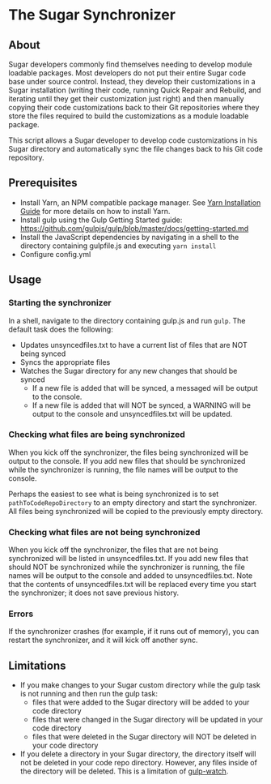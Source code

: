# The Sugar Synchronizer

## About

Sugar developers commonly find themselves needing to develop module loadable packages.  Most developers do not put their
entire Sugar code base under source control.  Instead, they develop their customizations in a Sugar installation 
(writing their code, running Quick Repair and Rebuild, and iterating until they get their customization just right) and 
then manually copying their code customizations back to their Git repositories where they store the files required to
build the customizations as a module loadable package.

This script allows a Sugar developer to develop code customizations in his Sugar directory and automatically sync 
the file changes back to his Git code repository.

## Prerequisites 
 * Install Yarn, an NPM compatible package manager. See 
 [Yarn Installation Guide](https://yarnpkg.com/lang/en/docs/install/) for more details on how to install Yarn.
 * Install gulp using the Gulp Getting Started guide: https://github.com/gulpjs/gulp/blob/master/docs/getting-started.md
 * Install the JavaScript dependencies by navigating in a shell to the directory containing gulpfile.js and 
 executing `yarn install`
 * Configure config.yml
 
## Usage

### Starting the synchronizer
In a shell, navigate to the directory containing gulp.js and run `gulp`.  The default task does the following:
* Updates unsyncedfiles.txt to have a current list of files that are NOT being synced
* Syncs the appropriate files
* Watches the Sugar directory for any new changes that should be synced
  * If a new file is added that will be synced, a messaged will be output to the console.
  * If a new file is added that will NOT be synced, a WARNING will be output to the console and unsyncedfiles.txt will be updated.
  

### Checking what files are being synchronized
When you kick off the synchronizer, the files being synchronized will be output to the console.  If you add new files
that should be synchronized while the synchronizer is running, the file names will be output to the console.

Perhaps the easiest to see what is being synchronized is to set `pathToCodeRepoDirectory` to an empty directory and 
start the synchronizer.  All files being synchronized will be copied to the previously empty directory.

### Checking what files are not being synchronized
When you kick off the synchronizer, the files that are not being synchronized will be listed in unsyncedfiles.txt.  If 
you add new files that should NOT be synchronized while the synchronizer is running, the file names will be output to
the console and added to unsyncedfiles.txt.  Note that the contents of unsyncedfiles.txt will be replaced every time
you start the synchronizer; it does not save previous history.

### Errors

If the synchronizer crashes (for example, if it runs out of memory), you can restart the synchronizer, and it will kick
off another sync.

## Limitations

* If you make changes to your Sugar custom directory while the gulp task is not running and then run the gulp task:
   * files that were added to the Sugar directory will be added to your code directory
   * files that were changed in the Sugar directory will be updated in your code directory
   * files that were deleted in the Sugar directory will NOT be deleted in your code directory
* If you delete a directory in your Sugar directory, the directory itself will not be deleted in your code repo directory.
However, any files inside of the directory will be deleted.  This is a limitation of 
[gulp-watch](https://github.com/floatdrop/gulp-watch/issues/70).
